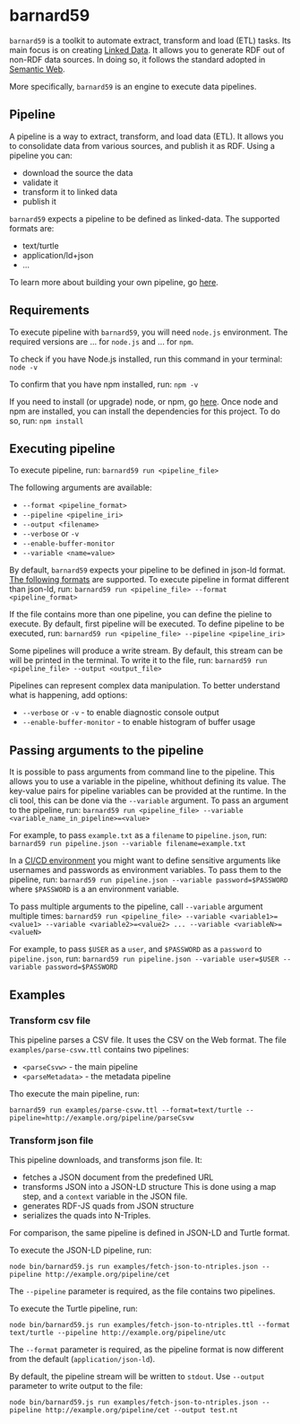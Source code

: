 # barnard59

`barnard59` is a toolkit to automate extract, transform and load (ETL) tasks. Its main focus is on creating [Linked Data](http://linked-data-training.zazuko.com/). It allows you to generate RDF out of non-RDF data sources. In doing so, it follows the standard adopted in [Semantic Web](https://www.w3.org/standards/semanticweb/).

More specifically, `barnard59` is an engine to execute data pipelines.

## Pipeline

A pipeline is a way to extract, transform, and load data (ETL). It allows you to consolidate data from various sources, and publish it as RDF.
Using a pipeline you can:
* download the source the data
* validate it
* transform it to linked data
* publish it


`barnard59` expects a pipeline to be defined as linked-data. The supported formats are:
* text/turtle
* application/ld+json
* ...

To learn more about building your own pipeline, go [here]().

## Requirements
To execute pipeline with `barnard59`, you will need `node.js` environment. The required versions are ... for `node.js` and ... for `npm`.

To check if you have Node.js installed, run this command in your terminal:
`node -v`

To confirm that you have npm installed, run:
`npm -v`

If you need to install (or upgrade) node, or npm, go [here](https://nodejs.org/en/download/).
Once node and npm are installed, you can install the dependencies for this project. To do so, run:
`npm install`
## Executing pipeline

To execute pipeline, run:
`barnard59 run <pipeline_file>`

The following arguments are available:
* `--format <pipeline_format>`
* `--pipeline <pipeline_iri>`
* `--output <filename>`
* `--verbose` or `-v`
* `--enable-buffer-monitor`
* `--variable <name=value>`

By default, `barnard59` expects your pipeline to be defined in json-ld format. [The following formats](#pipeline) are supported.
To execute pipeline in format different than json-ld, run:
`barnard59 run <pipeline_file> --format <pipeline_format>`

If the file contains more than one pipeline, you can define the pieline to execute. By default, first pipeline will be executed.
To define pipeline to be executed, run:
`barnard59 run <pipeline_file> --pipeline <pipeline_iri>`

Some pipelines will produce a write stream. By default, this stream can be will be printed in the terminal. To write it to the file, run:
`barnard59 run <pipeline_file> --output <output_file>`

Pipelines can represent complex data manipulation. To better understand what is happening, add options:
* `--verbose` or `-v` - to enable diagnostic console output
* `--enable-buffer-monitor` - to enable histogram of buffer usage

## Passing arguments to the pipeline
It is possible to pass arguments from command line to the pipeline. This allows you to use a variable in the pipeline, whithout defining its value. The key-value pairs for pipeline variables can be provided at the runtime. In the cli tool, this can be done via the `--variable` argument.
To pass an argument to the pipeline, run:
`barnard59 run <pipeline_file> --variable <variable_name_in_pipeline>=<value>`

For example, to pass `example.txt` as a `filename` to `pipeline.json`, run:
`barnard59 run pipeline.json --variable filename=example.txt`

In a [CI/CD environment](https://github.com/zazuko/barnard59/wiki/automation) you might want to define sensitive arguments like usernames and passwords as environment variables. To pass them to the pipeline, run:
`barnard59 run pipeline.json --variable password=$PASSWORD`
where `$PASSWORD` is a an environment variable.

To pass multiple arguments to the pipeline, call `--variable` argument multiple times:
`barnard59 run <pipeline_file> --variable <variable1>=<value1> --variable <variable2>=<value2> ... --variable <variableN>=<valueN>`

For example, to pass `$USER` as a `user`, and `$PASSWORD` as a `password` to `pipeline.json`, run:
`barnard59 run pipeline.json --variable user=$USER --variable password=$PASSWORD`


## Examples

### Transform csv file

This pipeline parses a CSV file. It uses the CSV on the Web format. The file `examples/parse-csvw.ttl` contains two pipelines:
* `<parseCsvw>` - the main pipeline
* `<parseMetadata>` - the metadata pipeline

Tho execute the main pipeline, run:

```
barnard59 run examples/parse-csvw.ttl --format=text/turtle --pipeline=http://example.org/pipeline/parseCsvw
```
### Transform json file

This pipeline downloads, and transforms json file. It:

* fetches a JSON document from the predefined URL
* transforms JSON into a JSON-LD structure
    This is done using a map step, and a `context` variable in the JSON file.
* generates RDF-JS quads from JSON structure
* serializes the quads into N-Triples.

For comparison, the same pipeline is defined in JSON-LD and Turtle format.

To execute the JSON-LD pipeline, run:

```
node bin/barnard59.js run examples/fetch-json-to-ntriples.json --pipeline http://example.org/pipeline/cet
```

The `--pipeline` parameter is required, as the file contains two pipelines.


To execute the Turtle pipeline, run:

```
node bin/barnard59.js run examples/fetch-json-to-ntriples.ttl --format text/turtle --pipeline http://example.org/pipeline/utc
```
The `--format` parameter is required, as the pipeline format is now different from the default (`application/json-ld`).


By default, the pipeline stream will be written to `stdout`. Use `--output` parameter to write output to the file:

```
node bin/barnard59.js run examples/fetch-json-to-ntriples.json --pipeline http://example.org/pipeline/cet --output test.nt
```
